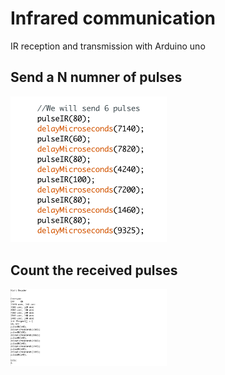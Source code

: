# Infrared communication

  IR reception and transmission with Arduino uno

## Send a N numner of pulses

<img src="https://github.com/totovr/Arduino/blob/master/IR/Images/Pulse.png" width="250">

## Count the received pulses

<img src="https://github.com/totovr/Arduino/blob/master/IR/Images/Decode.png" width="250">

